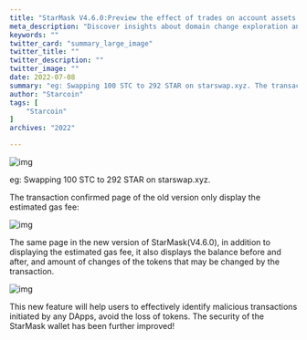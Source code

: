 ```yaml
---
title: "StarMask V4.6.0:Preview the effect of trades on account assets before trading."
meta_description: "Discover insights about domain change exploration and its impact on the Starcoin and Move ecosystem."
keywords: ""
twitter_card: "summary_large_image"
twitter_title: ""
twitter_description: ""
twitter_image: ""
date: 2022-07-08
summary: "eg: Swapping 100 STC to 292 STAR on starswap.xyz. The transaction confirmed page of the old version only display the estimated gas fee:..."
author: "Starcoin"
tags: [
    "Starcoin"
]
archives: "2022"

---
```


![img](/images/hackathon/mask-1.png)

eg: Swapping 100 STC to 292 STAR on starswap.xyz.

The transaction confirmed page of the old version only display the estimated gas fee:

![img](/images/hackathon/mask-2.png)

The same page in the new version of StarMask(V4.6.0), in addition to displaying the estimated gas fee, it also displays the balance before and after, and amount of changes of the tokens that may be changed by the transaction.

![img](/images/hackathon/mask-3.png)

This new feature will help users to effectively identify malicious transactions initiated by any DApps, avoid the loss of tokens. The security of the StarMask wallet has been further improved!